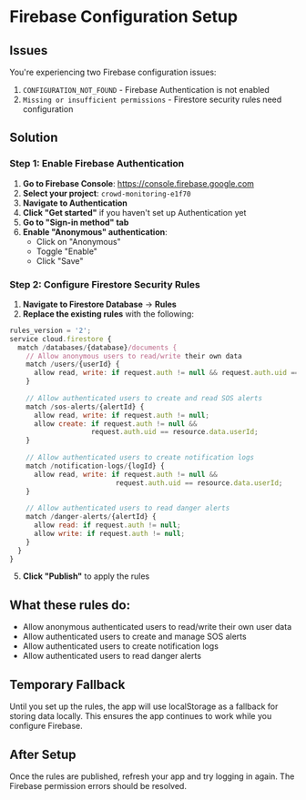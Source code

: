 # Firebase Configuration Setup

## Issues
You're experiencing two Firebase configuration issues:
1. `CONFIGURATION_NOT_FOUND` - Firebase Authentication is not enabled
2. `Missing or insufficient permissions` - Firestore security rules need configuration

## Solution

### Step 1: Enable Firebase Authentication

1. **Go to Firebase Console**: https://console.firebase.google.com
2. **Select your project**: `crowd-monitoring-e1f70`
3. **Navigate to Authentication**
4. **Click "Get started"** if you haven't set up Authentication yet
5. **Go to "Sign-in method" tab**
6. **Enable "Anonymous" authentication**:
   - Click on "Anonymous"
   - Toggle "Enable"
   - Click "Save"

### Step 2: Configure Firestore Security Rules

1. **Navigate to Firestore Database** → **Rules**
2. **Replace the existing rules** with the following:

```javascript
rules_version = '2';
service cloud.firestore {
  match /databases/{database}/documents {
    // Allow anonymous users to read/write their own data
    match /users/{userId} {
      allow read, write: if request.auth != null && request.auth.uid == userId;
    }
    
    // Allow authenticated users to create and read SOS alerts
    match /sos-alerts/{alertId} {
      allow read, write: if request.auth != null;
      allow create: if request.auth != null && 
                    request.auth.uid == resource.data.userId;
    }
    
    // Allow authenticated users to create notification logs
    match /notification-logs/{logId} {
      allow read, write: if request.auth != null && 
                          request.auth.uid == resource.data.userId;
    }
    
    // Allow authenticated users to read danger alerts
    match /danger-alerts/{alertId} {
      allow read: if request.auth != null;
      allow write: if request.auth != null;
    }
  }
}
```

5. **Click "Publish"** to apply the rules

## What these rules do:
- Allow anonymous authenticated users to read/write their own user data
- Allow authenticated users to create and manage SOS alerts
- Allow authenticated users to create notification logs
- Allow authenticated users to read danger alerts

## Temporary Fallback
Until you set up the rules, the app will use localStorage as a fallback for storing data locally. This ensures the app continues to work while you configure Firebase.

## After Setup
Once the rules are published, refresh your app and try logging in again. The Firebase permission errors should be resolved.
